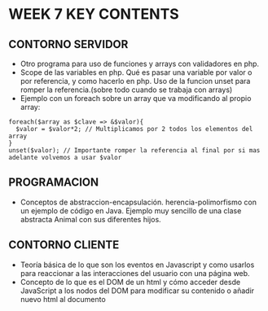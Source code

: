 # WEEK 7 KEY CONTENTS

## CONTORNO SERVIDOR

- Otro programa para uso de funciones y arrays con validadores en php.
- Scope de las variables en php. Qué es pasar una variable por valor o
  por referencia, y como hacerlo en php. Uso de la funcion unset para
  romper la referencia.(sobre todo cuando se trabaja con arrays)
- Ejemplo con un foreach sobre un array que va modificando al propio array:

```
foreach($array as $clave => &$valor){
  $valor = $valor*2; // Multiplicamos por 2 todos los elementos del array
}
unset($valor); // Importante romper la referencia al final por si mas adelante volvemos a usar $valor
```

## PROGRAMACION

- Conceptos de abstraccion-encapsulación. herencia-polimorfismo con un ejemplo
  de código en Java. Ejemplo muy sencillo de una clase abstracta Animal con sus
  diferentes hijos.

## CONTORNO CLIENTE

- Teoría básica de lo que son los eventos en Javascript y como usarlos para
  reaccionar a las interacciones del usuario con una página web.
- Concepto de lo que es el DOM de un html y cómo acceder desde JavaScript a
  los nodos del DOM para modificar su contenido o añadir nuevo html al documento
